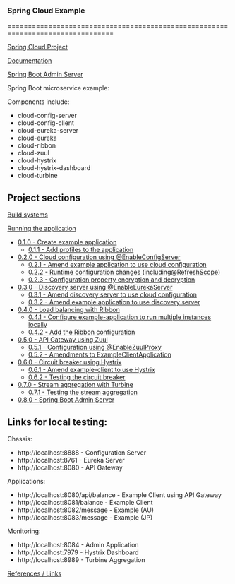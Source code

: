 ### Spring Cloud Example
================================================================================

[Spring Cloud Project](http://projects.spring.io/spring-cloud/)

[Documentation](http://cloud.spring.io/spring-cloud-static/Camden.SR3/)

[Spring Boot Admin Server](http://codecentric.github.io/spring-boot-admin/1.4.5/)

Spring Boot microservice example:

Components include:
* cloud-config-server 
* cloud-config-client
* cloud-eureka-server
* cloud-eureka
* cloud-ribbon
* cloud-zuul
* cloud-hystrix
* cloud-hystrix-dashboard
* cloud-turbine


Project sections
--------------------------------------------------------------------------------

[Build systems](reference/BUILDING.md)

[Running the application](reference/RUNNING.md)

- [0.1.0 - Create example application](reference/EXAMPLE.md)
  - [0.1.1 - Add profiles to the application](reference/EXAMPLE.md)
- [0.2.0 - Cloud configuration using @EnableConfigServer](reference/CONFIGURATION.md)
  - [0.2.1 - Amend example application to use cloud configuration](reference/CONFIGURATION.md)
  - [0.2.2 - Runtime configuration changes (including@RefreshScope)](reference/CONFIGURATION.md)
  - [0.2.3 - Configuration property encryption and decryption](reference/CONFIGURATION.md)
- [0.3.0 - Discovery server using @EnableEurekaServer](reference/DISCOVERY.md)
  - [0.3.1 - Amend discovery server to use cloud configuration](reference/DISCOVERY.md)
  - [0.3.2 - Amend example application to use discovery server](reference/DISCOVERY.md)
- [0.4.0 - Load balancing with Ribbon](reference/LOAD_BALANCING.md)
  - [0.4.1 - Configure example-application to run multiple instances locally](reference/LOAD_BALANCING.md)
  - [0.4.2 - Add the Ribbon configuration](reference/LOAD_BALANCING.md)
- [0.5.0 - API Gateway using Zuul](reference/API_GATEWAY.md)
  - [0.5.1 - Configuration using @EnableZuulProxy](reference/API_GATEWAY.md)
  - [0.5.2 - Amendments to ExampleClientApplication](reference/API_GATEWAY.md)
- [0.6.0 - Circuit breaker using Hystrix](reference/HYSTRIX.md)
  - [0.6.1 - Amend example-client to use Hystrix](reference/HYSTRIX.md)
  - [0.6.2 - Testing the circuit breaker](reference/HYSTRIX.md)
- [0.7.0 - Stream aggregation with Turbine](reference/TURBINE.md)
  - [0.7.1 - Testing the stream aggregation](reference/TURBINE.md)
- [0.8.0 - Spring Boot Admin Server](reference/ADMIN_SERVER.md)


Links for local testing:
--------------------------------------------------------------------------------

Chassis:
- http://localhost:8888 - Configuration Server
- http://localhost:8761 - Eureka Server
- http://localhost:8080 - API Gateway

Applications:
- http://localhost:8080/api/balance - Example Client using API Gateway
- http://localhost:8081/balance - Example Client
- http://localhost:8082/message - Example (AU)
- http://localhost:8083/message - Example (JP)

Monitoring:
- http://localhost:8084 - Admin Application
- http://localhost:7979 - Hystrix Dashboard
- http://localhost:8989 - Turbine Aggregation



[References / Links](reference/LINKS.md)
